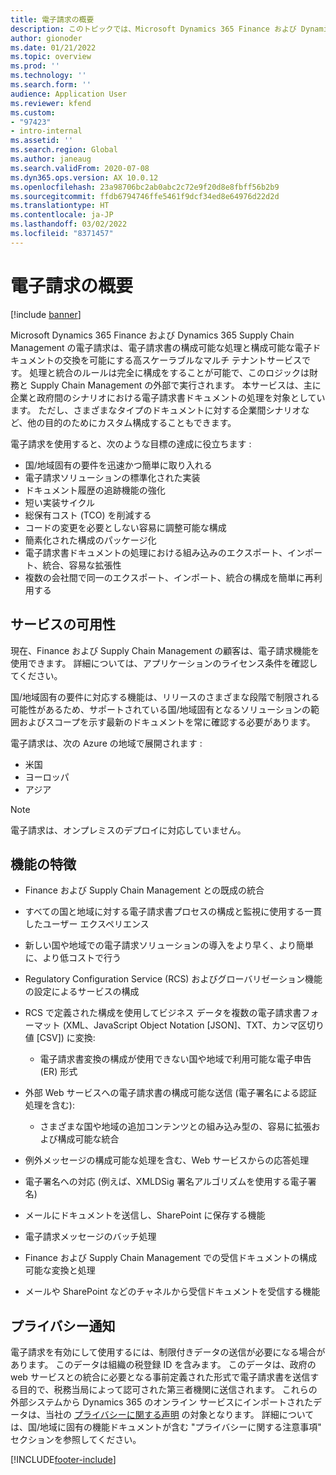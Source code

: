 ```yaml
---
title: 電子請求の概要
description: このトピックでは、Microsoft Dynamics 365 Finance および Dynamics 365 Supply Chain Management における電子請求の概要を示します。
author: gionoder
ms.date: 01/21/2022
ms.topic: overview
ms.prod: ''
ms.technology: ''
ms.search.form: ''
audience: Application User
ms.reviewer: kfend
ms.custom:
- "97423"
- intro-internal
ms.assetid: ''
ms.search.region: Global
ms.author: janeaug
ms.search.validFrom: 2020-07-08
ms.dyn365.ops.version: AX 10.0.12
ms.openlocfilehash: 23a98706bc2ab0abc2c72e9f20d8e8fbff56b2b9
ms.sourcegitcommit: ffdb6794746ffe5461f9dcf34ed8e64976d22d2d
ms.translationtype: HT
ms.contentlocale: ja-JP
ms.lasthandoff: 03/02/2022
ms.locfileid: "8371457"
---
```

# <a name="electronic-invoicing-overview"></a>電子請求の概要

[!include [banner](../includes/banner.md)]

Microsoft Dynamics 365 Finance および Dynamics 365 Supply Chain Management の電子請求は、電子請求書の構成可能な処理と構成可能な電子ドキュメントの交換を可能にする高スケーラブルなマルチ テナントサービスです。 処理と統合のルールは完全に構成をすることが可能で、このロジックは財務と Supply Chain Management の外部で実行されます。 本サービスは、主に企業と政府間のシナリオにおける電子請求書ドキュメントの処理を対象としています。 ただし、さまざまなタイプのドキュメントに対する企業間シナリオなど、他の目的のためにカスタム構成することもできます。

電子請求を使用すると、次のような目標の達成に役立ちます :

- 国/地域固有の要件を迅速かつ簡単に取り入れる
- 電子請求ソリューションの標準化された実装
- ドキュメント履歴の追跡機能の強化
- 短い実装サイクル
- 総保有コスト (TCO) を削減する
- コードの変更を必要としない容易に調整可能な構成
- 簡素化された構成のパッケージ化
- 電子請求書ドキュメントの処理における組み込みのエクスポート、インポート、統合、容易な拡張性
- 複数の会社間で同一のエクスポート、インポート、統合の構成を簡単に再利用する

## <a name="service-availability"></a>サービスの可用性

現在、Finance および Supply Chain Management の顧客は、電子請求機能を使用できます。 詳細については、アプリケーションのライセンス条件を確認してください。

国/地域固有の要件に対応する機能は、リリースのさまざまな段階で制限される可能性があるため、サポートされている国/地域固有となるソリューションの範囲およびスコープを示す最新のドキュメントを常に確認する必要があります。

電子請求は、次の Azure の地域で展開されます :

- 米国
- ヨーロッパ
- アジア

> [!NOTE]
> 電子請求は、オンプレミスのデプロイに対応していません。

## <a name="feature-highlights"></a>機能の特徴

- Finance および Supply Chain Management との既成の統合
- すべての国と地域に対する電子請求書プロセスの構成と監視に使用する一貫したユーザー エクスペリエンス
- 新しい国や地域での電子請求ソリューションの導入をより早く、より簡単に、より低コストで行う
- Regulatory Configuration Service (RCS) およびグローバリゼーション機能の設定によるサービスの構成
- RCS で定義された構成を使用してビジネス データを複数の電子請求書フォーマット (XML、JavaScript Object Notation \[JSON\]、TXT、カンマ区切り値 \[CSV\]) に変換:

    - 電子請求書変換の構成が使用できない国や地域で利用可能な電子申告 (ER) 形式

- 外部 Web サービスへの電子請求書の構成可能な送信 (電子署名による認証処理を含む):

    - さまざまな国や地域の追加コンテンツとの組み込み型の、容易に拡張および構成可能な統合

- 例外メッセージの構成可能な処理を含む、Web サービスからの応答処理
- 電子署名への対応 (例えば、XMLDSig 署名アルゴリズムを使用する電子署名)
- メールにドキュメントを送信し、SharePoint に保存する機能
- 電子請求メッセージのバッチ処理
- Finance および Supply Chain Management での受信ドキュメントの構成可能な変換と処理
- メールや SharePoint などのチャネルから受信ドキュメントを受信する機能

## <a name="privacy-notice"></a>プライバシー通知

電子請求を有効にして使用するには、制限付きデータの送信が必要になる場合があります。 このデータは組織の税登録 ID を含みます。 このデータは、政府の web サービスとの統合に必要となる事前定義された形式で電子請求書を送信する目的で、税務当局によって認可された第三者機関に送信されます。 これらの外部システムから Dynamics 365 のオンライン サービスにインポートされたデータは、当社の [プライバシーに関する声明](https://go.microsoft.com/fwlink/?LinkId=512132) の対象となります。 詳細については、国/地域に固有の機能ドキュメントが含む "プライバシーに関する注意事項" セクションを参照してください。

[!INCLUDE[footer-include](../../includes/footer-banner.md)]
